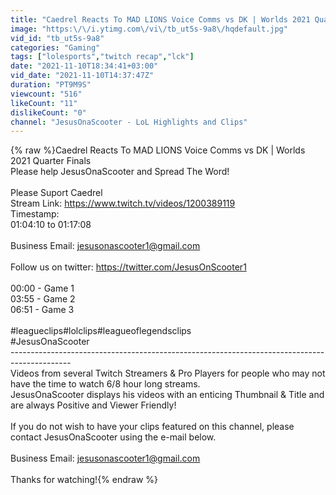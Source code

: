```yaml
---
title: "Caedrel Reacts To MAD LIONS Voice Comms vs DK | Worlds 2021 Quarter Finals"
image: "https:\/\/i.ytimg.com\/vi\/tb_ut5s-9a8\/hqdefault.jpg"
vid_id: "tb_ut5s-9a8"
categories: "Gaming"
tags: ["lolesports","twitch recap","lck"]
date: "2021-11-10T18:34:41+03:00"
vid_date: "2021-11-10T14:37:47Z"
duration: "PT9M9S"
viewcount: "516"
likeCount: "11"
dislikeCount: "0"
channel: "JesusOnaScooter - LoL Highlights and Clips"
---
```

{% raw %}Caedrel Reacts To MAD LIONS Voice Comms vs DK | Worlds 2021 Quarter Finals<br />Please help JesusOnaScooter and Spread The Word!<br /><br />Please Suport Caedrel<br />Stream Link: <a rel="nofollow" target="blank" href="https://www.twitch.tv/videos/1200389119">https://www.twitch.tv/videos/1200389119</a><br />Timestamp:<br />01:04:10 to 01:17:08<br /><br />Business Email: jesusonascooter1@gmail.com<br /><br />Follow us on twitter: <a rel="nofollow" target="blank" href="https://twitter.com/JesusOnScooter1​​​​​">https://twitter.com/JesusOnScooter1​​​​​</a><br /><br />00:00 - Game 1<br />03:55 - Game 2<br />06:51 - Game 3<br /><br />#leagueclips​​​​​ #lolclips​​​​​​​​​ #leagueoflegendsclips​<br />#JesusOnaScooter<br />---------------------------------------------------------------------------------------------<br />Videos from several Twitch Streamers &amp; Pro Players for people who may not have the time to watch 6/8 hour long streams.<br />JesusOnaScooter displays his videos with an enticing Thumbnail &amp; Title and are always Positive and Viewer Friendly!<br /><br />If you do not wish to have your clips featured on this channel, please contact JesusOnaScooter using the e-mail below. <br /><br />Business Email: jesusonascooter1@gmail.com<br /><br />Thanks for watching!{% endraw %}
